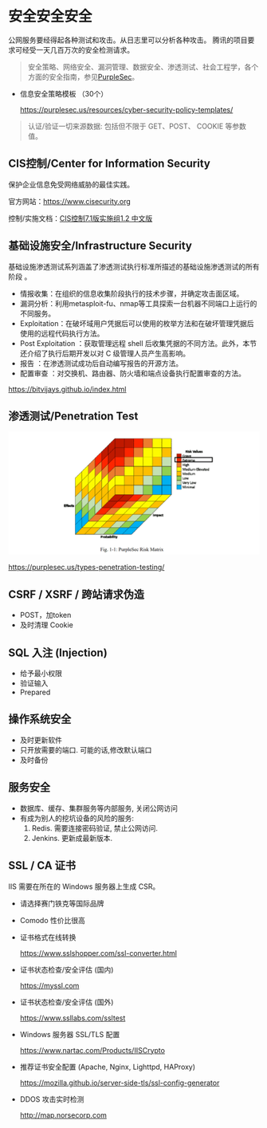 # 安全安全安全

公网服务要经得起各种测试和攻击。从日志里可以分析各种攻击。
腾讯的项目要求可经受一天几百万次的安全检测请求。

> 安全策略、网络安全、漏洞管理、数据安全、渗透测试、社会工程学，各个方面的安全指南，参见[PurpleSec](https://purplesec.us/learn)。

- 信息安全策略模板 （30个）

  https://purplesec.us/resources/cyber-security-policy-templates/
  
  
> 认证/验证一切来源数据: 包括但不限于 GET、POST、 COOKIE 等参数值。

## CIS控制/Center for Information Security

保护企业信息免受网络威胁的最佳实践。

官方网站：https://www.cisecurity.org

控制/实施文档：[CIS控制7.1版实施组1.2 中文版](/assets/CIS控制7.1版实施组1.2.xlsx)


## 基础设施安全/Infrastructure Security

基础设施渗透测试系列涵盖了渗透测试执行标准所描述的基础设施渗透测试的所有阶段 。

- 情报收集：在组织的信息收集阶段执行的技术步骤，并确定攻击面区域。
- 漏洞分析：利用metasploit-fu、nmap等工具探索一台机器不同端口上运行的不同服务。
- Exploitation：在破坏域用户凭据后可以使用的枚举方法和在破坏管理凭据后使用的远程代码执行方法。
- Post Exploitation ：获取管理远程 shell 后收集凭据的不同方法。此外，本节还介绍了执行后期开发以对 C 级管理人员产生高影响。
- 报告 ：在渗透测试成功后自动编写报告的开源方法。
- 配置审查 ：对交换机、路由器、防火墙和端点设备执行配置审查的方法。

https://bitvijays.github.io/index.html

## 渗透测试/Penetration Test

<img width="640" src="/assets/PurpleSec-risk-matrix-penetration-testing-report.png" alt="" />

https://purplesec.us/types-penetration-testing/

## CSRF / XSRF / 跨站请求伪造

- POST，加token
- 及时清理 Cookie


## SQL 入注 (Injection)

- 给予最小权限
- 验证输入
- Prepared

## 操作系统安全

- 及时更新软件
- 只开放需要的端口. 可能的话,修改默认端口
- 及时备份

## 服务安全

- 数据库、缓存、集群服务等内部服务, 关闭公网访问
- 有成为别人的挖坑设备的风险的服务:
  1. Redis. 需要连接密码验证, 禁止公网访问.
  2. Jenkins. 更新成最新版本.

## SSL / CA 证书

IIS 需要在所在的 Windows 服务器上生成 CSR。

- 请选择赛门铁克等国际品牌

- Comodo 性价比很高

- 证书格式在线转换

  https://www.sslshopper.com/ssl-converter.html

- 证书状态检查/安全评估 (国内)

  https://myssl.com

- 证书状态检查/安全评估 (国外)

  https://www.ssllabs.com/ssltest

- Windows 服务器 SSL/TLS 配置

  https://www.nartac.com/Products/IISCrypto

- 推荐证书安全配置 (Apache, Nginx, Lighttpd, HAProxy)

  https://mozilla.github.io/server-side-tls/ssl-config-generator

- DDOS 攻击实时检测

  http://map.norsecorp.com
  
